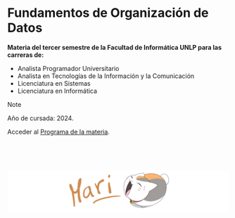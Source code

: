 # Fundamentos de Organización de Datos

**Materia del tercer semestre de la Facultad de Informática UNLP para las carreras de:**

* Analista Programador Universitario
* Analista en Tecnologías de la Información y la Comunicación
* Licenciatura en Sistemas
* Licenciatura en Informática

>[!NOTE]
>Año de cursada: 2024.
>
>Acceder al [Programa de la materia](https://drive.google.com/file/d/1CWfIPLexkWvUpQfEQZ3nvp7VMXNf4F-k/view?usp=sharing).

<br>
<br>
<br>

<p><img align="center" src="https://github.com/Marimari2342/Marimari2342/blob/main/firmagith.png" alt="marigit"/></p>

